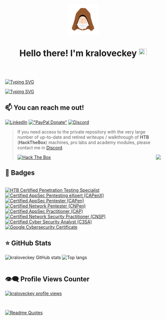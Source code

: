 <div align="center">
  <br>
  <img src="https://raw.githubusercontent.com/kraloveckey/kenobi/refs/heads/main/img/kenobi.png" width="100" height="100">
  <h1>Hello there! I'm kraloveckey <img src="https://raw.githubusercontent.com/MartinHeinz/MartinHeinz/master/wave.gif" width="25" height="25"></h1>
  <br>
</div>

<br/>

[![Typing SVG](https://readme-typing-svg.demolab.com?font=Fira+Code&size=20&pause=10&multiline=true&width=750&height=40&lines=I'm+cybersecurity+enthusiast+and+fan!;+;%F0%9F%93%9A)](https://git.io/typing-svg)

[![Typing SVG](https://readme-typing-svg.demolab.com?font=Fira+Code&size=20&duration=1&&repeat=falsepause=0&multiline=true&width=900&height=200&lines=My+academic+and+professional+interests+include%3A+;1.+Information+Security+and+Cybersecurity+%F0%9F%94%92;2.+Linux+%F0%9F%90%A7;3.+Penetration+Testing+%F0%9F%94%93;4.+System+Administration+%E2%9A%99%EF%B8%8F;5.+Zero+Trust+Enterprise+Architecture+%F0%9F%94%90;6.+DevSecOps+%E2%9A%99%EF%B8%8F;7.+Artificial+Intelligence+%F0%9F%A4%96)](https://git.io/typing-svg)

## :mailbox: You can reach me out!

[![LinkedIn](https://ziadoua.github.io/m3-Markdown-Badges/badges/LinkedIn/linkedin1.svg)](https://www.linkedin.com/in/kraloveckey)
[!["PayPal Donate"](https://ziadoua.github.io/m3-Markdown-Badges/badges/PayPal/paypal1.svg)](https://www.paypal.com/donate/?hosted_button_id=GWWLEXEF3XL92)
[![Discord](https://ziadoua.github.io/m3-Markdown-Badges/badges/Discord/discord1.svg)](https://discordapp.com/users/576089608736210959)
<br/>

> If you need access to the private repository with the very large number of up-to-date and retired writeups / walkthrough of **HTB** (**HackTheBox**) machines, pro labs and academy modules, please contact me in [Discord](https://discordapp.com/users/576089608736210959).
>
> [![Hack The Box](https://www.hackthebox.eu/badge/image/285401)](https://app.hackthebox.com/profile/285401) <img align="right" height="150" src="https://media0.giphy.com/media/v1.Y2lkPTc5MGI3NjExdHNuanpmdjkwc3hubWptN3UwdHdpeHl4d2UzeWc5b3RlZm9zeGo0cyZlcD12MV9pbnRlcm5hbF9naWZfYnlfaWQmY3Q9cw/rJjylYWcPdKSWc7Km9/giphy.gif"  />

## 🤖 Badges
<br/>
<a href="https://academy.hackthebox.com/achievement/badge/f13c7af1-ddc7-11ef-864f-bea50ffe6cb4" target="_blank">
    <img src="https://academy.hackthebox.com/storage/badges/htb-certified-penetration-testing-specialist.png" alt="HTB Certified Penetration Testing Specialist" width="150" height="150">
</a> <a href="https://secops.group/product/certified-appsec-pentesting-expert-capenx/" target="_blank">
    <img src="https://secops.group/wp-content/uploads/2024/03/cert-stamp-capenx-expert.png" alt="Certified AppSec Pentesting eXpert (CAPenX)" width="150" height="150">
</a> <a href="https://secops.group/product/certified-appsec-pentester/" target="_blank">
    <img src="https://secops.group/wp-content/uploads/2023/01/certified-appsec-pentester.png" alt="Certified AppSec Pentester (CAPen)" width="150" height="150">
</a> <a href="https://secops.group/product/certified-network-pentester/" target="_blank">
    <img src="https://secops.group/wp-content/uploads/2023/02/certified-network-pentester.png" alt="Certified Network Pentester (CNPen)" width="150" height="150">
</a> <a href="https://secops.group/product/certified-application-security-practitioner/" target="_blank">
    <img src="https://secops.group/wp-content/uploads/2023/01/cert-stamp-2.png" alt="Certified AppSec Practitioner (CAP)" width="150" height="150">
</a> <a href="https://secops.group/product/certified-network-security-practitioner/" target="_blank">
    <img src="https://secops.group/wp-content/uploads/2023/02/Certified-Network-Security-Practitioner-whbg.png" alt="Certified Network Security Practitioner (CNSP)" width="150" height="150">
</a> <a href="https://app.kajabi.com/certificates/ded97b80" target="_blank">
    <img src="https://cyberwarfare.live/wp-content/uploads/2023/04/C3SA-01-1-1.png" alt="Certified Cyber Security Analyst (C3SA)" width="150" height="150">
</a> <a href="https://www.credly.com/badges/e4b5f75e-fae1-4d63-aadd-38380f755b04/public_url" target="_blank">
    <img src="https://images.credly.com/size/150x150/images/0bf0f2da-a699-4c82-82e2-56dcf1f2e1c7/image.png" alt="Google Cybersecurity Certificate" width="150" height="150">
</a> 

<br/>

## ⭐ GitHub Stats

<div align="left">
<img alt="kraloveckey GitHub stats" src="https://github-readme-stats.vercel.app/api?username=kraloveckey&show_icons=true&theme=react&border=61dafb&hide_border=true&count_private=true&include_all_commits=true"/>
<img alt="Top langs" src="https://github-readme-stats.vercel.app/api/top-langs/?username=kraloveckey&show_icons=true&theme=react&border_color=61dafb&hide_border=true&layout=compact&langs_count=8"/>
</div>

<br/>

## 👁️‍🗨️ Profile Views Counter
[![kraloveckey profile views](https://u8views.com/api/v1/github/profiles/114905990/views/day-week-month-total-count.svg)](https://u8views.com/github/kraloveckey)

<br/>

[![Readme Quotes](https://quotes-github-readme.vercel.app/api?type=vertical&theme=dark&border=true)](https://github.com/piyushsuthar/github-readme-quotes)
